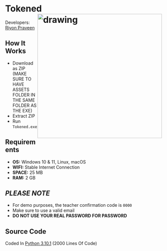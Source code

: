 # Tokened <img style="float: right;" src="https://i.ibb.co/pWnYFZv/tokened-main-optimized-1-removebg-preview.png" alt="drawing" width="400"/>
Developers: [Riyon Praveen](https://github.com/skyy-rad)

## How It Works
* Download as ZIP (MAKE SURE TO HAVE ASSETS FOLDER IN THE SAME FOLDER AS THE EXE)
* Extract ZIP
* Run `Tokened.exe`

## Requirements
* **OS:** Windows 10 & 11, Linux, macOS
* **WIFI:** Stable Internet Connection
* **SPACE:** 25 MB
* **RAM:** 2 GB

## ***PLEASE NOTE***
* For demo purposes, the teacher confirmation code is `0000`
* Make sure to use a valid email
* **DO NOT USE YOUR REAL PASSWORD FOR PASSWORD**

## Source Code
Coded In [Python 3.10.1](https://github.com/skyy-rad/Tokened/tree/main/sources) (2000 Lines Of Code)
